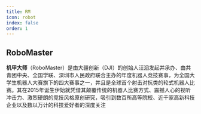 ```yaml
---
title: RM
icon: robot
index: false
order: 1
---
```


## RoboMaster
**机甲大师**（RoboMaster）是由大疆创新（DJI）的创始人汪滔发起并承办、由共青团中央、全国学联、深圳市人民政府联合主办的年度机器人竞技赛事，为全国大学生机器人大赛旗下的四大赛事之一，并且是全球首个射击对抗类的轮式机器人比赛。其在2015年诞生伊始就凭借其颠覆传统的机器人比赛方式、震撼人心的视听冲击力、激烈硬朗的竞技风格原创研究，吸引到数百所高等院校、近千家高新科技企业以及数以万计的科技爱好者的深度关注
